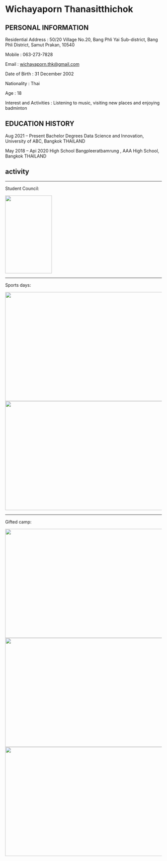 # Wichayaporn Thanasitthichok
## PERSONAL INFORMATION 
Residential Address : 50/20 Village No.20, Bang Phli Yai Sub-district, Bang Phli District, Samut Prakan, 10540

Mobile : 063-273-7828

Email : wichayaporn.thk@gmail.com

Date of Birth : 31 December 2002

Nationality : Thai

Age : 18


Interest and Activities : Listening to music, visiting new places and enjoying  badminton

## EDUCATION HISTORY

Aug 2021 –  Present           Bachelor Degrees Data Science and Innovation, University of ABC, Bangkok THAILAND

May 2018 – Api 2020                High School Bangpleeratbamrung  , AAA High School, Bangkok THAILAND

## activity

---


Student Council:

<img src="https://img.in.th/images/6b8e667f1e69d85a9a207c3c8244e075.jpg" width="150" height="250">


***

Sports days:

<img src="https://img.in.th/images/37aba59df17e2a50694b971cce6ce72e.jpg" width="550" height="350">
<img src="https://img.in.th/images/67e081bb14679c08f6bb4562a9426b6b.jpg" width="550" height="350">



___

Gifted camp:


<img src="https://img.in.th/images/61c0875024575d28c6b6585c503ce9c8.jpg" width="550" height="350">
<img src="https://img.in.th/images/ed3409b9490241318b5c73bab8352727.jpg" width="550" height="350">
<img src="https://img.in.th/images/c919b18afcd83e1795f1220d51321d9e.jpg" width="550" height="350">





